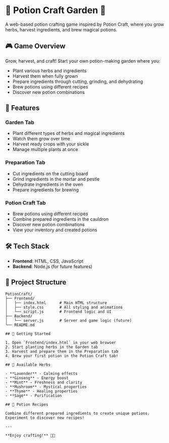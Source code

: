 # 🧪 Potion Craft Garden 🧪

A web-based potion crafting game inspired by Potion Craft, where you grow herbs, harvest ingredients, and brew magical potions.

## 🎮 Game Overview

Grow, harvest, and craft! Start your own potion-making garden where you:
- Plant various herbs and ingredients
- Harvest them when fully grown
- Prepare ingredients through cutting, grinding, and dehydrating
- Brew potions using different recipes
- Discover new potion combinations

## 🎯 Features

### Garden Tab
- Plant different types of herbs and magical ingredients
- Watch them grow over time
- Harvest ready crops with your sickle
- Manage multiple plants at once

### Preparation Tab
- Cut ingredients on the cutting board
- Grind ingredients in the mortar and pestle
- Dehydrate ingredients in the oven
- Prepare ingredients for brewing

### Potion Craft Tab
- Brew potions using different recipes
- Combine prepared ingredients in the cauldron
- Discover new potion combinations
- View your inventory and created potions

## 🛠️ Tech Stack

- **Frontend**: HTML, CSS, JavaScript
- **Backend**: Node.js (for future features)

## 📁 Project Structure

```
PotionCraft/
├── Frontend/
│   ├── index.html      # Main HTML structure
│   ├── style.css       # All styling and animations
│   └── script.js       # Frontend logic and UI
├── Backend/
│   └── server.js       # Server and game logic (future)
└── README.md

## 🚀 Getting Started

1. Open `Frontend/index.html` in your web browser
2. Start planting herbs in the Garden tab
3. Harvest and prepare them in the Preparation tab
4. Brew your first potion in the Potion Craft tab!

## 🌿 Available Herbs

- **Lavender** - Calming effects
- **Ginseng** - Energy boost
- **Mint** - Freshness and clarity
- **Mushroom** - Mystical properties
- **Thyme** - Healing properties
- **Sage** - Purification

## 🔮 Potion Recipes

Combine different prepared ingredients to create unique potions. Experiment to discover new recipes!

---

**Enjoy crafting!** 🌿✨
